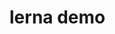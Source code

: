 <!--
 * @File:
 * @Author: peng<tanyipeng@baijiahulian.com>
 * @Date: 2020-11-17 10:15:14
 * @LastEditTime: 2020-11-17 10:15:23
 * @FilePath: /README.md
-->

# lerna demo
